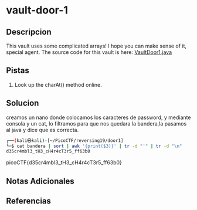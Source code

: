 # vault-door-1

## Descripcion
This vault uses some complicated arrays! I hope you can make sense of it, special agent. The source code for this vault is here: [VaultDoor1.java](https://jupiter.challenges.picoctf.org/static/29b91e638ccbd76aaa8c0462d1c64d8d/VaultDoor1.java)

## Pistas
1. Look up the charAt() method online.

## Solucion 
creamos un nano donde colocamos los caracteres de password, y mediante consola y un cat, lo filtramos para que nos quedara la bandera,la pasamos al java y dice que es correcta.
```bash
┌──(kali㉿kali)-[~/PicoCTF/reversing19/door1]
└─$ cat bandera | sort | awk '{print($3)}' | tr -d "'" | tr -d "\n"
d35cr4mbl3_tH3_cH4r4cT3r5_ff63b0 
```
picoCTF{d35cr4mbl3_tH3_cH4r4cT3r5_ff63b0}

## Notas Adicionales

## Referencias